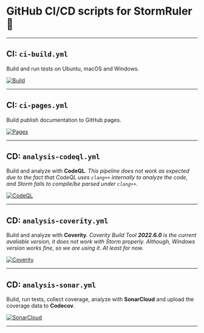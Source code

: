 <!--=-=-=-=-=-=-=-=-=-=-=-=-=-=-=-=-=-=-=-=-=-=-=-=-=-=-=-=-=-=-=-=-=-=-=-=-=-->
# GitHub CI/CD scripts for StormRuler🦜
<!--=-=-=-=-=-=-=-=-=-=-=-=-=-=-=-=-=-=-=-=-=-=-=-=-=-=-=-=-=-=-=-=-=-=-=-=-=-->

--------------------------------------------------------------------------------

<!----------------------------------------------------------------------------->
## CI: `ci-build.yml`
<!----------------------------------------------------------------------------->
Build and run tests on Ubuntu, macOS and Windows.

[![Build](https://github.com/Jhuighuy/StormRuler/actions/workflows/ci-build.yml/badge.svg)](https://github.com/Jhuighuy/StormRuler/actions/workflows/ci-build.yml)

--------------------------------------------------------------------------------

<!----------------------------------------------------------------------------->
## CI: `ci-pages.yml`
<!----------------------------------------------------------------------------->
Build publish documentation to GitHub pages.

[![Pages](https://github.com/Jhuighuy/StormRuler/actions/workflows/ci-pages.yml/badge.svg)](https://github.com/Jhuighuy/StormRuler/actions/workflows/ci-pages.yml)

--------------------------------------------------------------------------------

<!----------------------------------------------------------------------------->
## CD: `analysis-codeql.yml`
<!----------------------------------------------------------------------------->
Build and analyze with **CodeQL**. *This pipeline does not work as expected due
to the fact that CodeQL uses `clang++` internally to analyze the code,
and Storm fails to compile/be parsed under `clang++`.*

[![CodeQL](https://github.com/Jhuighuy/StormRuler/actions/workflows/analysis-codeql.yml/badge.svg)](https://github.com/Jhuighuy/StormRuler/actions/workflows/analysis-codeql.yml)

--------------------------------------------------------------------------------

<!----------------------------------------------------------------------------->
## CD: `analysis-coverity.yml`
<!----------------------------------------------------------------------------->
Build and analyze with **Coverity**. *Coverity Build Tool **2022.6.0** is the
current avaliable version, it does not work with Storm properly. Although,
Windows version works fine, so we are using it. At least for now.*

[![Coverity](https://github.com/Jhuighuy/StormRuler/actions/workflows/analysis-coverity.yml/badge.svg)](https://github.com/Jhuighuy/StormRuler/actions/workflows/analysis-coverity.yml)

--------------------------------------------------------------------------------

<!----------------------------------------------------------------------------->
## CD: `analysis-sonar.yml`
<!----------------------------------------------------------------------------->

Build, run tests, collect coverage, analyze with **SonarCloud** and upload the
coverage data to **Codecov**.

[![SonarCloud](https://github.com/Jhuighuy/StormRuler/actions/workflows/analysis-sonar.yml/badge.svg)](https://github.com/Jhuighuy/StormRuler/actions/workflows/analysis-sonar.yml)

--------------------------------------------------------------------------------
